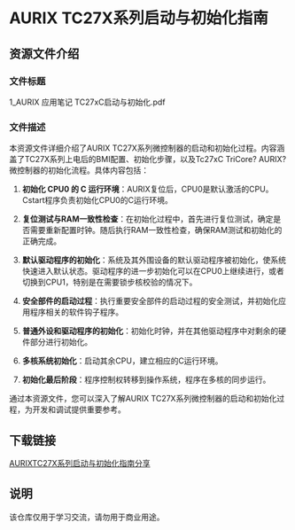  # AURIX TC27X系列启动与初始化指南

 ## 资源文件介绍

 ### 文件标题
 1_AURIX 应用笔记 TC27xC启动与初始化.pdf

 ### 文件描述
 本资源文件详细介绍了AURIX TC27X系列微控制器的启动和初始化过程。内容涵盖了TC27X系列上电后的BMI配置、初始化步骤，以及Tc27xC TriCore? AURIX? 微控制器的初始化流程。具体内容包括：

 1. **初始化 CPU0 的 C 运行环境**：AURIX复位后，CPU0是默认激活的CPU。Cstart程序负责初始化CPU0的C运行环境。

 2. **复位测试与RAM一致性检查**：在初始化过程中，首先进行复位测试，确定是否需要重新配置时钟。随后执行RAM一致性检查，确保RAM测试和初始化的正确完成。

 3. **默认驱动程序的初始化**：系统及其外围设备的默认驱动程序被初始化，使系统快速进入默认状态。驱动程序的进一步初始化可以在CPU0上继续进行，或者切换到CPU1，特别是在需要锁步核校验的情况下。

 4. **安全部件的启动过程**：执行重要安全部件的启动过程的安全测试，并初始化应用程序相关的软件钩子程序。

 5. **普通外设和驱动程序的初始化**：初始化时钟，并在其他驱动程序中对剩余的硬件部分进行初始化。

 6. **多核系统初始化**：启动其余CPU，建立相应的C运行环境。

 7. **初始化最后阶段**：程序控制权转移到操作系统，程序在多核的同步运行。

 通过本资源文件，您可以深入了解AURIX TC27X系列微控制器的启动和初始化过程，为开发和调试提供重要参考。

 ## 下载链接
 [AURIXTC27X系列启动与初始化指南分享](https://pan.quark.cn/s/77541215fcd5)

 ## 说明

 该仓库仅用于学习交流，请勿用于商业用途。
